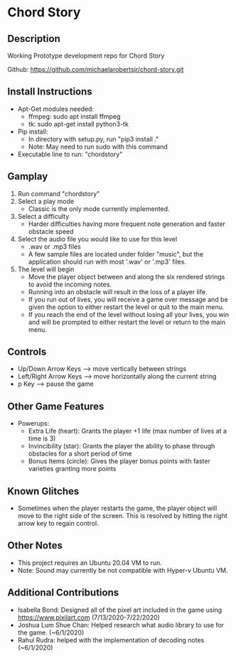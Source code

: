 # Chord Story

## Description
Working Prototype development repo for Chord Story

Github: https://github.com/michaelarobertsjr/chord-story.git

## Install Instructions
* Apt-Get modules needed:
  * ffmpeg: sudo apt install ffmpeg
  * tk: sudo apt-get install python3-tk
* Pip install:
  * In directory with setup.py, run "pip3 install ."
  * Note: May need to run sudo with this command
* Executable line to run: "chordstory"

## Gamplay
1. Run command "chordstory"
2. Select a play mode
   * Classic is the only mode currently implemented.
3. Select a difficulty
   * Harder difficulties having more frequent note generation and faster obstacle speed
4. Select the audio file you would like to use for this level
   * .wav or .mp3 files
   * A few sample files are located under folder "music", but the application should run with most '.wav' or '.mp3' files. 
5. The level will begin
   * Move the player object between and along the six rendered strings to avoid the incoming notes. 
   * Running into an obstacle will result in the loss of a player life.
   * If you run out of lives, you will receive a game over message and be given the option to either restart the level or quit to the main menu. 
   * If you reach the end of the level without losing all your lives, you win and will be prompted to either restart the level or return to the main menu.

## Controls
* Up/Down Arrow Keys --> move vertically between strings
* Left/Right Arrow Keys --> move horizontally along the current string
* p Key --> pause the game

## Other Game Features
* Powerups:
  * Extra Life (heart): Grants the player +1 life (max number of lives at a time is 3)
  * Invincibility (star): Grants the player the ability to phase through obstacles for a short period of time
  * Bonus Items (circle): Gives the player bonus points with faster varieties granting more points 

## Known Glitches
* Sometimes when the player restarts the game, the player object will move to the right side of the screen. This is resolved by hitting the right arrow key to regain control.

## Other Notes
* This project requires an Ubuntu 20.04 VM to run.
* Note: Sound may currently be not compatible with Hyper-v Ubuntu VM.

## Additional Contributions
* Isabella Bond: Designed all of the pixel art included in the game using https://www.pixilart.com (7/13/2020-7/22/2020)
* Joshua Lum Shue Chan: Helped research what audio library to use for the game.  (~6/1/2020)
* Rahul Rudra: helped with the implementation of decoding notes (~6/1/2020)

